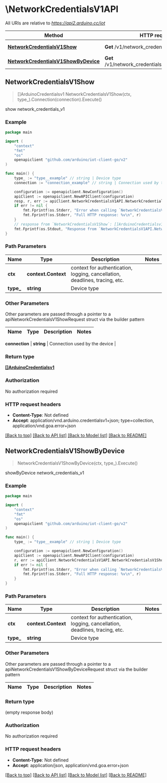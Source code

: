 # \NetworkCredentialsV1API

All URIs are relative to *https://api2.arduino.cc/iot*

Method | HTTP request | Description
------------- | ------------- | -------------
[**NetworkCredentialsV1Show**](NetworkCredentialsV1API.md#NetworkCredentialsV1Show) | **Get** /v1/network_credentials/{type} | show network_credentials_v1
[**NetworkCredentialsV1ShowByDevice**](NetworkCredentialsV1API.md#NetworkCredentialsV1ShowByDevice) | **Get** /v1/network_credentials/{type}/connections | showByDevice network_credentials_v1



## NetworkCredentialsV1Show

> []ArduinoCredentialsv1 NetworkCredentialsV1Show(ctx, type_).Connection(connection).Execute()

show network_credentials_v1



### Example

```go
package main

import (
    "context"
    "fmt"
    "os"
    openapiclient "github.com/arduino/iot-client-go/v2"
)

func main() {
    type_ := "type__example" // string | Device type
    connection := "connection_example" // string | Connection used by the device (optional)

    configuration := openapiclient.NewConfiguration()
    apiClient := openapiclient.NewAPIClient(configuration)
    resp, r, err := apiClient.NetworkCredentialsV1API.NetworkCredentialsV1Show(context.Background(), type_).Connection(connection).Execute()
    if err != nil {
        fmt.Fprintf(os.Stderr, "Error when calling `NetworkCredentialsV1API.NetworkCredentialsV1Show``: %v\n", err)
        fmt.Fprintf(os.Stderr, "Full HTTP response: %v\n", r)
    }
    // response from `NetworkCredentialsV1Show`: []ArduinoCredentialsv1
    fmt.Fprintf(os.Stdout, "Response from `NetworkCredentialsV1API.NetworkCredentialsV1Show`: %v\n", resp)
}
```

### Path Parameters


Name | Type | Description  | Notes
------------- | ------------- | ------------- | -------------
**ctx** | **context.Context** | context for authentication, logging, cancellation, deadlines, tracing, etc.
**type_** | **string** | Device type | 

### Other Parameters

Other parameters are passed through a pointer to a apiNetworkCredentialsV1ShowRequest struct via the builder pattern


Name | Type | Description  | Notes
------------- | ------------- | ------------- | -------------

 **connection** | **string** | Connection used by the device | 

### Return type

[**[]ArduinoCredentialsv1**](ArduinoCredentialsv1.md)

### Authorization

No authorization required

### HTTP request headers

- **Content-Type**: Not defined
- **Accept**: application/vnd.arduino.credentialsv1+json; type=collection, application/vnd.goa.error+json

[[Back to top]](#) [[Back to API list]](../README.md#documentation-for-api-endpoints)
[[Back to Model list]](../README.md#documentation-for-models)
[[Back to README]](../README.md)


## NetworkCredentialsV1ShowByDevice

> NetworkCredentialsV1ShowByDevice(ctx, type_).Execute()

showByDevice network_credentials_v1



### Example

```go
package main

import (
    "context"
    "fmt"
    "os"
    openapiclient "github.com/arduino/iot-client-go/v2"
)

func main() {
    type_ := "type__example" // string | Device type

    configuration := openapiclient.NewConfiguration()
    apiClient := openapiclient.NewAPIClient(configuration)
    r, err := apiClient.NetworkCredentialsV1API.NetworkCredentialsV1ShowByDevice(context.Background(), type_).Execute()
    if err != nil {
        fmt.Fprintf(os.Stderr, "Error when calling `NetworkCredentialsV1API.NetworkCredentialsV1ShowByDevice``: %v\n", err)
        fmt.Fprintf(os.Stderr, "Full HTTP response: %v\n", r)
    }
}
```

### Path Parameters


Name | Type | Description  | Notes
------------- | ------------- | ------------- | -------------
**ctx** | **context.Context** | context for authentication, logging, cancellation, deadlines, tracing, etc.
**type_** | **string** | Device type | 

### Other Parameters

Other parameters are passed through a pointer to a apiNetworkCredentialsV1ShowByDeviceRequest struct via the builder pattern


Name | Type | Description  | Notes
------------- | ------------- | ------------- | -------------


### Return type

 (empty response body)

### Authorization

No authorization required

### HTTP request headers

- **Content-Type**: Not defined
- **Accept**: application/json, application/vnd.goa.error+json

[[Back to top]](#) [[Back to API list]](../README.md#documentation-for-api-endpoints)
[[Back to Model list]](../README.md#documentation-for-models)
[[Back to README]](../README.md)

